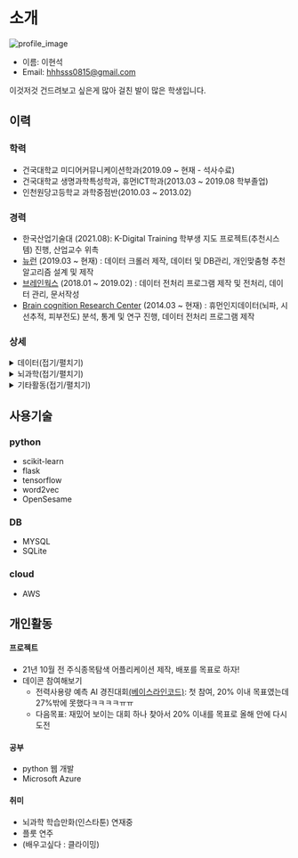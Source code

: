 # 소개
![profile_image](https://user-images.githubusercontent.com/87905878/128628434-7196e841-f19a-4a94-8758-56e06b42966d.png)
- 이름: 이현석
- Email: hhhsss0815@gmail.com

이것저것 건드려보고 싶은게 많아 걸친 발이 많은 학생입니다.



## 이력
### 학력
- 건국대학교 미디어커뮤니케이션학과(2019.09 ~ 현재 - 석사수료)
- 건국대학교 생명과학특성학과, 휴먼ICT학과(2013.03 ~ 2019.08 학부졸업)
- 인천원당고등학교 과학중점반(2010.03 ~ 2013.02)

### 경력
- 한국산업기술대 (2021.08): K-Digital Training 학부생 지도 프로젝트(추천시스템) 진행, 산업교수 위촉
- [뉴런](https://nwrn.net/) (2019.03 ~ 현재) : 데이터 크롤러 제작, 데이터 및 DB관리, 개인맞춤형 추천 알고리즘 설계 및 제작
- [브레인웍스](http://brainworks.kr/) (2018.01 ~ 2019.02) : 데이터 전처리 프로그램 제작 및 전처리, 데이터 관리, 문서작성
- [Brain cognition Research Center](http://bcrc.konkuk.ac.kr/) (2014.03 ~ 현재) : 휴먼인지데이터(뇌파, 시선추적, 피부전도) 분석, 통계 및 연구 진행, 데이터 전처리 프로그램 제작

### 상세
<details markdown="1">
  <summary>데이터(접기/펼치기)</summary>
  
- 2021  
  - 텍스트 데이터(해시태그) 활용, 아이템유사도 기반 원클릭 코스추천 서비스 알고리즘 업그레이드  
  - 이용자 취향 맞춤형 지역기반 간편 코스 제작 알고리즘(맞춤코스 서비스) 설계 및 제작, flask 활용 앱 내 서비스화  
- 2020  
  - 일본유저 대상 서비스화 대비 DB개편  
  - '내 동네 이곳저곳' 서비스의 기본 DB설계 및 제작, 프로모션정보 자동추출 웹크롤러, 장소자동분류 및 데이터DB화 수행 전처리 프로그램 설계 및 제작.  
  - 아이템 기반 추천알고리즘 활용, 원클릭 코스추천 서비스 업그레이드  
  - 텍스트 데이터(해시태그) 간 유사도 산출 알고리즘 설계, 해당 알고리즘 활용 유사 장소 추천용 알고리즘 설계, flask 활용 앱 내 서비스 화  
  - 유저유사도 기반 이용자 취향 맞춤 나만의 여행/데이트 코스 추천 알고리즘(원클릭 코스추천 서비스) 설계, flask 활용 앱 내 서비스 화.  
- 2019  
  - 웹포털 비정형데이터(텍스트, 이미지) 크롤러, 자동분류 등의 전처리 및 정형화 프로그램 설계 및 제작. 지속적인 먹기/마시기/놀기/보기/걷기 장소 데이터 수집, 전처리, 정형화 및 서버 업로드  
  - 데이트코스, 관광코스 맞춤형 추천 서비스 '완벽한 하루'의 기본 DB 설계 및 제작  
</details>

<details markdown="1">
  <summary>뇌과학(접기/펼치기)</summary>
  
- 2021  
  - TV광고 시청시 발생하는 비대칭뇌파반응(FAA)을 통한 광고시청자의 Approach/Withdrawal 관련 연구 진행중  
  - rest상태시  발생하는 비대칭뇌파반응(FAA)의 신경생리학적 지표로서의 가능성 연구  
- 2020  
  - fMRI 빅데이터 분석연구 보조(학술연구, MatLab 코딩)  
  - 가상현실(VR) 융복합 연구 실험진행 및 뇌파데이터(ERP) 분석  
- 2019  
  - 실험파일 제작(OpenSesame, E-prime 활용) 및 데이터분석(BrainProducts 및 R, Python 활용)  
  - 학부생 대상 시지각 및 감각기억의 원리 강연  
  - 외국어 학습용 기능성게임 성능검증 실험제작, 연구진행, 인지데이터(GSR, 아이트래커) 분석  
- 2018  
  - SK Broadband 인터렉티브 동화 콘텐츠 이용자(아동) 인지반응 검증 실험보조 및 아이트래킹 데이터 전처리  
  - 연구실 내부용 아이트래커 안내서 단독 제작 (원리, 프로그램 사용법, 실험설계, 유의사항 등 기재)  
- 2014  
  - 한국인 대상 언어관련 SPR, 뇌파연구 보조  
</details>

<details markdown="1">
  <summary>기타활동(접기/펼치기)</summary>
  
- AI글로벌창업사관학교 1기 CTO 자격수료 및 졸업(2021)
- 창업 동아리 KIUM(키움)선정(2019)
- 싸이그래머 AI스터디동아리(2018)
- 전국대학생생물학심포지엄 편집부원(2013), 홍보부장(2014)
</details>



## 사용기술
### python
- scikit-learn
- flask
- tensorflow
- word2vec
- OpenSesame

### DB
- MYSQL
- SQLite

### cloud
- AWS



## 개인활동
#### 프로젝트
- 21년 10월 전 주식종목탐색 어플리케이션 제작, 배포를 목표로 하자!
- 데이콘 참여해보기
  - 전력사용량 예측 AI 경진대회[(베이스라인코드)](https://dacon.io/competitions/official/235736/codeshare/2680?page=2&dtype=recent): 첫 참여, 20% 이내 목표였는데 27%밖에 못했다ㅋㅋㅋㅋㅠㅠ
  - 다음목표: 재밌어 보이는 대회 하나 찾아서 20% 이내를 목표로 올해 안에 다시 도전

#### 공부
- python 웹 개발
- Microsoft Azure

#### 취미
- 뇌과학 학습만화(인스타툰) 연재중
- 플룻 연주
- (배우고싶다 : 클라이밍)

